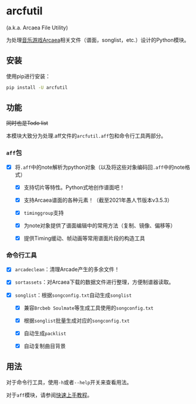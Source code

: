 # arcfutil

(a.k.a. Arcaea File Utility)

为处理[音乐游戏Arcaea](https://arcaea.lowiro.com/)相关文件（谱面，songlist，etc.）设计的Python模块。

## 安装

使用pip进行安装：

```bash
pip install -U arcfutil
```

## 功能

~~同时也是Todo list~~

本模块大致分为处理.aff文件的`arcfutil.aff`包和命令行工具两部分。

### `aff`包

- [x] 将`.aff`中的note解析为python对象（以及将这些对象编码回`.aff`中的note格式）

  - [x] 支持切片等特性。Python式地创作谱面吧！

  - [x] 支持Arcaea谱面的各种元素！（截至2021年愚人节版本v3.5.3）
  
  - [x] `timinggroup`支持
  
  - [x] 为note对象提供了谱面编辑中的常用方法（复制、镜像、偏移等）

  - [x] 提供Timing缓动、帧动画等常用谱面片段的构造工具

### 命令行工具

- [x] `arcadeclean`：清理Arcade产生的多余文件！

- [x] `sortassets`：对Arcaea下载的数据文件进行整理，方便制谱器读取。

- [x] `songlist`：根据`songconfig.txt`自动生成`songlist`

  - [x] 兼容`Brcbeb Soulmate`等生成工具使用的`songconfig.txt`

  - [x] 根据`songlist`批量生成对应的`songconfig.txt`

  - [x] 自动生成`packlist`

  - [x] 自动复制曲目背景
  
## 用法

对于命令行工具，使用`-h`或者`--help`开关来查看用法。
  
对于`aff`模块，请参阅[快速上手教程](https://github.com/feightwywx/arcfutil/wiki/%E5%BF%AB%E9%80%9F%E4%B8%8A%E6%89%8B---aff%E7%9B%B8%E5%85%B3%E6%93%8D%E4%BD%9C)。
